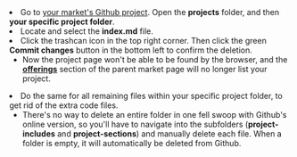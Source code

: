  <li>
 	Go to <a href="https://github.ibm.com{{ site.baseurl }}/tree/gh-pages" target="_blank">your market's Github project</a>. Open the <strong>projects</strong> folder, and then <strong>your specific project folder</strong>. 
 </li>
 <li>
 	Locate and select the <strong>index.md</strong> file.
</li>
<li>
	Click the trashcan icon in the top right corner. Then click the green <strong>Commit changes</strong> button in the bottom left to confirm the deletion.
	<ul>
		<li>
			Now the project page won't be able to be found by the browser, and the <a href="{{ site.baseurl }}#offerings" target="_blank"><strong>offerings</strong></a> section of the parent market page will no longer list your project.
		</li>
	</ul>
 </li>
  <li>
 	Do the same for all remaining files within your specific project folder, to get rid of the extra code files.
	<ul>
		<li>
			There's no way to delete an entire folder in one fell swoop with Github's online version, so you'll have to navigate into the subfolders (<strong>project-includes</strong> and <strong>project-sections</strong>) and manually delete each file. When a folder is empty, it will automatically be deleted from Github.
		</li>
	</ul>
 </li>
